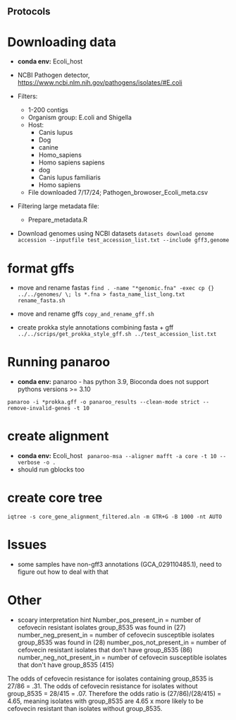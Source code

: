 ## Protocols

# Downloading data
* **conda env:** Ecoli_host
* NCBI Pathogen detector, https://www.ncbi.nlm.nih.gov/pathogens/isolates/#E.coli
* Filters:
	* 1-200 contigs
	* Organism group: E.coli and Shigella
	* Host: 
		* Canis lupus
		* Dog
		* canine
		* Homo_sapiens
		* Homo sapiens sapiens
		* dog
		* Canis lupus familiaris
		* Homo sapiens
	* File downloaded 7/17/24; Pathogen_browoser_Ecoli_meta.csv
* Filtering large metadata file:
	* Prepare_metadata.R

* Download genomes using NCBI datasets
``
datasets download genome accession --inputfile test_accession_list.txt --include gff3,genome
``

# format gffs
* move and rename fastas
``
find . -name "*genomic.fna" -exec cp {} ../../genomes/ \;
ls *.fna > fasta_name_list_long.txt
rename_fasta.sh
``

* move and rename gffs 
``copy_and_rename_gff.sh ``

* create prokka style annotations combining fasta + gff
``../../scrips/get_prokka_style_gff.sh ../test_accession_list.txt ``

# Running panaroo
* **conda env:** panaroo - has python 3.9, Bioconda does not support pythons versions >= 3.10 

``
panaroo -i *prokka.gff -o panaroo_results --clean-mode strict --remove-invalid-genes -t 10
``

# create alignment
* **conda env:** Ecoli_host
`` panaroo-msa --aligner mafft -a core -t 10 --verbose -o .``
* should run gblocks too

# create core tree
``iqtree -s core_gene_alignment_filtered.aln -m GTR+G -B 1000 -nt AUTO ``

# Issues
* some samples have non-gff3 annotations (GCA_029110485.1), need to figure out how to deal with that 

# Other
* scoary interpretation hint
Number_pos_present_in = number of cefovecin resistant isolates group_8535 was found in (27)
number_neg_present_in = number of cefovecin susceptible isolates group_8535 was found in  (28)
number_pos_not_present_in = number of cefovecin resistant isolates that don't have group_8535 (86)
number_neg_not_present_in = number of cefovecin susceptible isolates that don't have group_8535 (415)

 The odds of cefovecin resistance for isolates containing group_8535 is 27/86 = .31. The odds of cefovecin resistance for isolates without group_8535 = 28/415 = .07. Therefore the odds ratio is (27/86)/(28/415) = 4.65, meaning isolates with group_8535 are 4.65 x more likely to be cefovecin resistant than isolates without group_8535. 